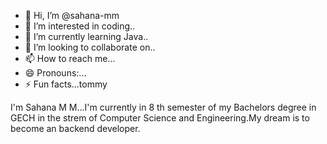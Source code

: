 - 👋 Hi, I’m @sahana-mm
- 👀 I’m interested in coding..
- 🌱 I’m currently learning Java..
- 💞️ I’m looking to collaborate on..
- 📫 How to reach me...
- 😄 Pronouns:...
- ⚡ Fun facts...tommy

<!--
sahana-mm/sahana-mm is a ✨ special ✨ repository because its `README.md` (this file) appears on your GitHub profile.
You can click the Preview link to take a look at your changes.
-->
I'm Sahana M M...I'm currently in 8 th semester of my Bachelors degree in GECH in the strem of Computer Science and Engineering.My dream is to become an backend developer.
